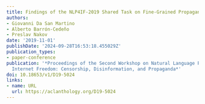 ```yaml
---
title: Findings of the NLP4IF-2019 Shared Task on Fine-Grained Propaganda Detection
authors:
- Giovanni Da San Martino
- Alberto Barrón-Cedeño
- Preslav Nakov
date: '2019-11-01'
publishDate: '2024-09-28T16:53:18.455029Z'
publication_types:
- paper-conference
publication: '*Proceedings of the Second Workshop on Natural Language Processing for
  Internet Freedom: Censorship, Disinformation, and Propaganda*'
doi: 10.18653/v1/D19-5024
links:
- name: URL
  url: https://aclanthology.org/D19-5024
---
```

